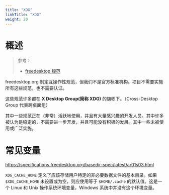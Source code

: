 ```yaml
---
title: "XDG"
linkTitle: "XDG"
weight: 20
---
```


# 概述

> 参考：
> 
> - [freedesktop 规范](https://www.freedesktop.org/wiki/Specifications/)

freedesktop.org 制定互操作性规范，但我们不是官方标准机构。项目不需要实施所有这些规范，也不需要认证。

这些规范许多都在 **X Desktop Group(简称 XDG)** 的旗帜下。（Cross-Desktop Group 代表跨桌面组）

其中一些规范正在（非常）活跃地使用，并且有大量感兴趣的开发人员。其中许多被认为是稳定的，不需要进一步开发，并且可能没有积极的发展。其中一些未被使用或广泛实施。

# 常见变量

https://specifications.freedesktop.org/basedir-spec/latest/ar01s03.html

`XDG_CACHE_HOME` 定义了应该存储用户特定的非必要数据文件的基本目录。如果 `$XDG_CACHE_HOME` 未设置或为空，则应使用等于 `$HOME/.cache` 的默认值。这是一个 Linux 和 Unix 操作系统环境变量，Windows 系统中并没有这个环境变量。
